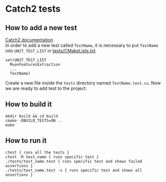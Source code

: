 Catch2 tests
============
How to add a new test
------------
[Catch2 documentation](https://github.com/catchorg/Catch2/blob/master/docs/tutorial.md)  
In order to add a new test called `TestName`, it is necessary to put `TestName` into `UNIT_TEST_LIST` in [tests/CMakeLists.txt](CMakeLists.txt).
```shell
set(UNIT_TEST_LIST
  MuonFeaturesExtraction
  ...
  TestName)
```
Create a new file inside the `tests` directory named `TestName.test.cu`. Now we are ready to add test to the project.

How to build it
------------
```shell
mkdir build && cd build
cmake -DBUILD_TESTS=ON ..
make
```

How to run it
------------
```shell
ctest { runs all the tests }
ctest -R test_name { runs specific test }
./tests/test_name.test { runs specific test and shows failed assertions }
./tests/test_name.test -s { runs specific test and shows all assertions }
```